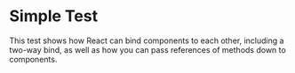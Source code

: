 # Simple Test

This test shows how React can bind components to each other, including a two-way bind, as well as how you can pass references of methods
down to components.
